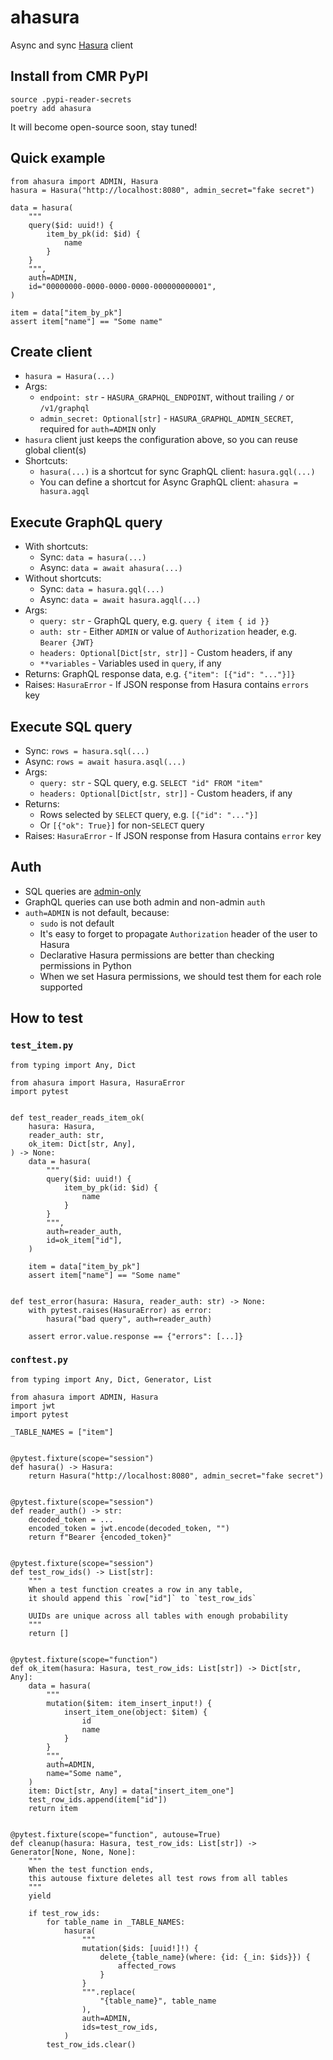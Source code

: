 # ahasura

Async and sync [Hasura](https://hasura.io/) client

## Install from CMR PyPI

```
source .pypi-reader-secrets
poetry add ahasura
```

It will become open-source soon, stay tuned!

## Quick example

```
from ahasura import ADMIN, Hasura
hasura = Hasura("http://localhost:8080", admin_secret="fake secret")

data = hasura(
    """
    query($id: uuid!) {
        item_by_pk(id: $id) {
            name
        }
    }
    """,
    auth=ADMIN,
    id="00000000-0000-0000-0000-000000000001",
)

item = data["item_by_pk"]
assert item["name"] == "Some name"
```

## Create client

* `hasura = Hasura(...)`
* Args:
    * `endpoint: str` - `HASURA_GRAPHQL_ENDPOINT`, without trailing `/` or `/v1/graphql`
    * `admin_secret: Optional[str]` - `HASURA_GRAPHQL_ADMIN_SECRET`, required for `auth=ADMIN` only
* `hasura` client just keeps the configuration above, so you can reuse global client(s)
* Shortcuts:
    * `hasura(...)` is a shortcut for sync GraphQL client: `hasura.gql(...)`
    * You can define a shortcut for Async GraphQL client: `ahasura = hasura.agql`

## Execute GraphQL query

* With shortcuts:
    * Sync: `data = hasura(...)`
    * Async: `data = await ahasura(...)`
* Without shortcuts:
    * Sync: `data = hasura.gql(...)`
    * Async: `data = await hasura.agql(...)`
* Args:
    * `query: str` - GraphQL query, e.g. `query { item { id }}`
    * `auth: str` - Either `ADMIN` or value of `Authorization` header, e.g. `Bearer {JWT}`
    * `headers: Optional[Dict[str, str]]` - Custom headers, if any
    * `**variables` - Variables used in `query`, if any
* Returns: GraphQL response data, e.g. `{"item": [{"id": "..."}]}`
* Raises: `HasuraError` - If JSON response from Hasura contains `errors` key

## Execute SQL query

* Sync: `rows = hasura.sql(...)`
* Async: `rows = await hasura.asql(...)`
* Args:
    * `query: str` - SQL query, e.g. `SELECT "id" FROM "item"`
    * `headers: Optional[Dict[str, str]]` - Custom headers, if any
* Returns:
    * Rows selected by `SELECT` query, e.g. `[{"id": "..."}]`
    * Or `[{"ok": True}]` for non-`SELECT` query
* Raises: `HasuraError` - If JSON response from Hasura contains `error` key

## Auth

* SQL queries are [admin-only](https://hasura.io/docs/latest/graphql/core/api-reference/schema-api/run-sql.html#run-sql)
* GraphQL queries can use both admin and non-admin `auth`
* `auth=ADMIN` is not default, because:
    * `sudo` is not default
    * It's easy to forget to propagate `Authorization` header of the user to Hasura
    * Declarative Hasura permissions are better than checking permissions in Python
    * When we set Hasura permissions, we should test them for each role supported

## How to test

### `test_item.py`

```
from typing import Any, Dict

from ahasura import Hasura, HasuraError
import pytest


def test_reader_reads_item_ok(
    hasura: Hasura,
    reader_auth: str,
    ok_item: Dict[str, Any],
) -> None:
    data = hasura(
        """
        query($id: uuid!) {
            item_by_pk(id: $id) {
                name
            }
        }
        """,
        auth=reader_auth,
        id=ok_item["id"],
    )

    item = data["item_by_pk"]
    assert item["name"] == "Some name"


def test_error(hasura: Hasura, reader_auth: str) -> None:
    with pytest.raises(HasuraError) as error:
        hasura("bad query", auth=reader_auth)

    assert error.value.response == {"errors": [...]}
```

### `conftest.py`

```
from typing import Any, Dict, Generator, List

from ahasura import ADMIN, Hasura
import jwt
import pytest

_TABLE_NAMES = ["item"]


@pytest.fixture(scope="session")
def hasura() -> Hasura:
    return Hasura("http://localhost:8080", admin_secret="fake secret")


@pytest.fixture(scope="session")
def reader_auth() -> str:
    decoded_token = ...
    encoded_token = jwt.encode(decoded_token, "")
    return f"Bearer {encoded_token}"


@pytest.fixture(scope="session")
def test_row_ids() -> List[str]:
    """
    When a test function creates a row in any table,
    it should append this `row["id"]` to `test_row_ids`

    UUIDs are unique across all tables with enough probability
    """
    return []


@pytest.fixture(scope="function")
def ok_item(hasura: Hasura, test_row_ids: List[str]) -> Dict[str, Any]:
    data = hasura(
        """
        mutation($item: item_insert_input!) {
            insert_item_one(object: $item) {
                id
                name
            }
        }
        """,
        auth=ADMIN,
        name="Some name",
    )
    item: Dict[str, Any] = data["insert_item_one"]
    test_row_ids.append(item["id"])
    return item


@pytest.fixture(scope="function", autouse=True)
def cleanup(hasura: Hasura, test_row_ids: List[str]) -> Generator[None, None, None]:
    """
    When the test function ends,
    this autouse fixture deletes all test rows from all tables
    """
    yield

    if test_row_ids:
        for table_name in _TABLE_NAMES:
            hasura(
                """
                mutation($ids: [uuid!]!) {
                    delete_{table_name}(where: {id: {_in: $ids}}) {
                        affected_rows
                    }
                }
                """.replace(
                    "{table_name}", table_name
                ),
                auth=ADMIN,
                ids=test_row_ids,
            )
        test_row_ids.clear()
```
